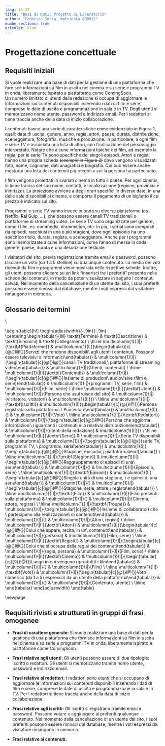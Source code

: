 ```yaml
---
lang: it-IT
title: "Basi di Dati, Progetto di Laboratorio"
author: "Federico Serra, matricola 898925"
numbersections: true
urlcolor: blue
---
```


<!--
geometry: "left=3cm,right=3cm,top=2cm,bottom=2cm"
for code styling check (anche no, bene il default):
https://learnbyexample.github.io/customizing-pandoc/
-->

# Progettazione concettuale

## Requisiti iniziali

Si vuole realizzare una base di dati per la gestione di una piattaforma che fornisce
informazioni su film in uscita nei cinema e su serie e programmi TV in onda,
liberamente ispirato a piattaforme come ComingSoon.\
Un numero limitato di utenti della redazione si occupa di aggiornare le
informazioni sui contenuti disponibili inserendo i dati di film e serie,
comprese le date di uscita e programmazione in sala e in TV.
Degli utenti si memorizzano nome utente, password e indirizzo email.
Per i redattori si tiene traccia anche della data di inizio collaborazione.

I contenuti hanno una serie di caratteristiche ~~come evidenziato in Figura 1~~,
quali: data di uscita, genere, anno, regia, attori, paese, durata, distribuzione,
sceneggiatura, fotografia, musiche e produzione.
In particolare, a ogni film e serie TV è associata una lista di attori, con
l’indicazione del personaggio interpretato.
Notare che alcune informazioni
tipiche dei film, ad esempio la regia, per le serie TV sono specifiche
dei singoli episodi.
Attori e registi hanno una propria scheda ~~(esempio in Figura 2)~~ dove vengono
visualizzati foto, nome, cognome, dati anagrafici e biografia.
Qui può essere anche mostrata una lista dei contenuti più
recenti a cui la persona ha partecipato.

I film vengono proiettati in svariati cinema in tutto il paese.
Per ogni cinema, si tiene traccia del suo nome, contatti, e localizzazione
(regione, provincia e indirizzo). La proiezione avviene a degli orari specifici
in diverse date, in una delle sale disponibili al cinema, e
comporta il pagamento di un biglietto il cui prezzo è indicato sul sito.

Programmi e serie TV vanno invece in onda su diverse piattaforme
(es. Netflix, Rai Gulp, …), che possono essere canali TV tradizionali o
piattaforme di streaming video. Le serie TV sono organizzate per genere,
come i film, es. commedia, drammatico, etc. In più, i serial
sono composti da episodi, racchiusi in una o più stagioni, dove ogni episodio ha
uno specifico titolo, durata, regista, e sceneggiatore. Anche per i programmi
sono memorizzate alcune informazioni, come l’anno di messa in onda, genere,
paese, durata e una descrizione testuale.

I visitatori del sito, previa registrazione tramite email e password, possono
lasciare un voto (da 1 a 5 stelline) su qualunque contenuto. La media dei voti
ricevuti da film e programmi viene mostrata nelle rispettive schede. Inoltre,
gli utenti possono cliccare su un link “inserisci tra i preferiti” presente
nelle schede dei contenuti, in modo da poter visualizzare in seguito i
contenuti salvati. Nel momento della cancellazione di un utente dal sito,
i suoi preferiti possono essere rimossi dal database, mentre i voti espressi
dal visitatore rimangono in memoria.

## Glossario dei termini

\

\begin{table}[h!]
\begin{adjustwidth}{-.9in}{-.9in}  
\centering
\begin{tabular}{llll}
\textit{Termine}                           & \textit{Descrizione}                                                                                                                                              & \textit{Sinonimi}                                                                                                     & \textit{Collegamento}                                                                           \\ \hline
\multicolumn{1}{|l|}{\textbf{Piattaforme}} & \multicolumn{1}{l|}{\begin{tabular}[c]{@{}l@{}}Servizi che rendono disponibili\\ agli utenti i contenuti. Possono\\ essere televisivi o informatici\end{tabular}} & \multicolumn{1}{l|}{\begin{tabular}[c]{@{}l@{}}canali TV tradizionali,\\ piattaforme di streaming video\end{tabular}} & \multicolumn{1}{l|}{Utenti, contenuti}                                                          \\ \hline
\multicolumn{1}{|l|}{\textbf{Contenuti}}   & \multicolumn{1}{l|}{\begin{tabular}[c]{@{}l@{}}Insieme di produzioni\\ audiovisive (film e serie)\end{tabular}}                                                   & \multicolumn{1}{l|}{programmi TV, serie, film}                                                                        & \multicolumn{1}{l|}{Film, serie}                                                                \\ \hline
\multicolumn{1}{|l|}{\textbf{Utenti}}      & \multicolumn{1}{l|}{Persona che usufruisce del sito}                                                                                                              & \multicolumn{1}{l|}{visitatore, visitatori}                                                                           & \multicolumn{1}{l|}{}                                                                           \\ \hline
\multicolumn{1}{|l|}{\textbf{Iscritti}}    & \multicolumn{1}{l|}{\begin{tabular}[c]{@{}l@{}}Persona registrata sulla piattaforma.\\ Può votare\end{tabular}}                                                   & \multicolumn{1}{l|}{}                                                                                                 & \multicolumn{1}{l|}{Voto}                                                                       \\ \hline
\multicolumn{1}{|l|}{\textbf{Redattori}}   & \multicolumn{1}{l|}{\begin{tabular}[c]{@{}l@{}}Persona che aggiorna informazioni\\ riguardanti i contenuti e la relativa\\ distribuzione\end{tabular}}            & \multicolumn{1}{l|}{utenti della redazione}                                                                           & \multicolumn{1}{l|}{}                                                                           \\ \hline
\multicolumn{1}{|l|}{\textbf{Serie}}       & \multicolumn{1}{l|}{Serie TV disponibili sulla piattaforma}                                                                                                       & \multicolumn{1}{l|}{\begin{tabular}[c]{@{}l@{}}serie TV, programmi TV, \\ programmi, serial\end{tabular}}             & \multicolumn{1}{l|}{\begin{tabular}[c]{@{}l@{}}Stagione, episodio,\\ piattaforma\end{tabular}}  \\ \hline
\multicolumn{1}{|l|}{\textbf{Stagione}}    & \multicolumn{1}{l|}{\begin{tabular}[c]{@{}l@{}}Raggruppamento di episodi di una\\ serie\end{tabular}}                                                             & \multicolumn{1}{l|}{}                                                                                                 & \multicolumn{1}{l|}{Episodio, serie}                                                            \\ \hline
\multicolumn{1}{|l|}{\textbf{Episodi}}     & \multicolumn{1}{l|}{\begin{tabular}[c]{@{}l@{}}Singola unità di una stagione, \\ e quindi di una serie\end{tabular}}                                              & \multicolumn{1}{l|}{}                                                                                                 & \multicolumn{1}{l|}{\begin{tabular}[c]{@{}l@{}}Stagione, serie, attore,\\ regista\end{tabular}} \\ \hline
\multicolumn{1}{|l|}{\textbf{Film}}        & \multicolumn{1}{l|}{Film presenti sulla piattaforma}                                                                                                              & \multicolumn{1}{l|}{}                                                                                                 & \multicolumn{1}{l|}{Cinema, attore, regista}                                                    \\ \hline
\multicolumn{1}{|l|}{\textbf{Troupe}}      & \multicolumn{1}{l|}{\begin{tabular}[c]{@{}l@{}}Insieme di collaboratori che \\ partecipano alla realizzazione\\  di contenuti\end{tabular}}                       & \multicolumn{1}{l|}{}                                                                                                 & \multicolumn{1}{l|}{Attori, registi}                                                            \\ \hline
\multicolumn{1}{|l|}{\textbf{Attori}}      & \multicolumn{1}{l|}{\begin{tabular}[c]{@{}l@{}}Colui che appare, recita, in un\\ contenuto\end{tabular}}                                                          & \multicolumn{1}{l|}{persona}                                                                                          & \multicolumn{1}{l|}{Film, serie}                                                                \\ \hline
\multicolumn{1}{|l|}{\textbf{Registi}}     & \multicolumn{1}{l|}{\begin{tabular}[c]{@{}l@{}}Colui che si occupa della regia\\ dei contenuti\end{tabular}}                                                      & \multicolumn{1}{l|}{regia, persona}                                                                                   & \multicolumn{1}{l|}{Film, serie}                                                                \\ \hline
\multicolumn{1}{|l|}{\textbf{Cinema}}      & \multicolumn{1}{l|}{\begin{tabular}[c]{@{}l@{}}Luogo in cui vengono riprodotti\\ i film\end{tabular}}                                                             & \multicolumn{1}{l|}{}                                                                                                 & \multicolumn{1}{l|}{Film}                                                                       \\ \hline
\multicolumn{1}{|l|}{\textbf{Voto}}        & \multicolumn{1}{l|}{\begin{tabular}[c]{@{}l@{}}Voto numerico (da 1 a 5) espresso\\ da un utente della piattaforma\end{tabular}}                                   & \multicolumn{1}{l|}{}                                                                                                 & \multicolumn{1}{l|}{Contenuto, utente}                                                          \\ \hline
\end{tabular}
\end{adjustwidth}
\end{table}

\newpage

## Requisiti rivisti e strutturati in gruppi di frasi omogenee

* **Frasi di carattere generale:** Si vuole realizzare una base di dati per la gestione di una piattaforma che fornisce
informazioni su film in uscita nei cinema e su serie e programmi TV in onda,
liberamente ispirato a piattaforme come ComingSoon.

* **Frasi relative agli utenti:** Gli utenti possono essere di due tipologie: iscritti o redattori.
Gli utenti si memorizzano tramite nome utente, password e indirizzo email.

* **Frasi relative ai redattori:** I redattori sono utenti che si occupano di aggiornare le
informazioni sui contenuti disponibili inserendo i dati di film e serie,
comprese le date di uscita e programmazione in sala e in TV.
Per i redattori si tiene traccia anche della data di inizio collaborazione.

* **Frasi relative agli iscritti:** Gli iscritti si registrano tramite email e password. 
Possono votare e aggiungere ai preferiti qualunque contenuto. Nel momento della cancellazione
di un utente dal sito, i suoi preferiti possono essere rimossi dal database, mentre i voti espressi
dal visitatore rimangono in memoria.

* **Frasi relative ai contenuti:** 

